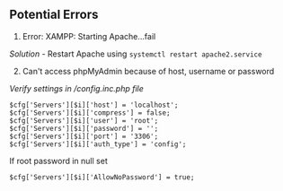 ## Potential Errors

1. Error: XAMPP: Starting Apache…fail 

*Solution* - Restart Apache using `systemctl restart apache2.service`

2. Can't access phpMyAdmin because of host, username or password

*Verify settings in /config.inc.php file*

```
$cfg['Servers'][$i]['host'] = 'localhost';
$cfg['Servers'][$i]['compress'] = false;
$cfg['Servers'][$i]['user'] = 'root';
$cfg['Servers'][$i]['password'] = '';
$cfg['Servers'][$i]['port'] = '3306';
$cfg['Servers'][$i]['auth_type'] = 'config';
```

If root password in null set 
```
$cfg['Servers'][$i]['AllowNoPassword'] = true;
```